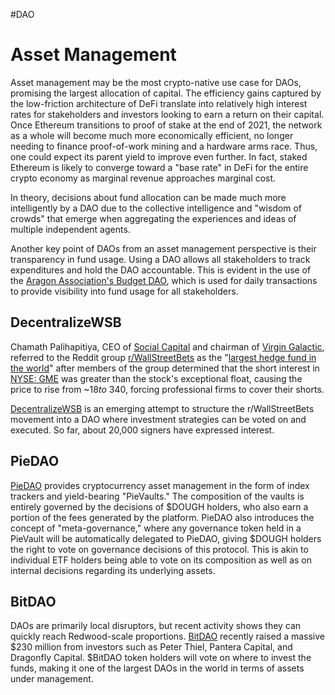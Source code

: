 #DAO 
# **Asset Management**

Asset management may be the most crypto-native use case for DAOs, promising the largest allocation of capital. The efficiency gains captured by the low-friction architecture of DeFi translate into relatively high interest rates for stakeholders and investors looking to earn a return on their capital. Once Ethereum transitions to proof of stake at the end of 2021, the network as a whole will become much more economically efficient, no longer needing to finance proof-of-work mining and a hardware arms race. Thus, one could expect its parent yield to improve even further. In fact, staked Ethereum is likely to converge toward a "base rate" in DeFi for the entire crypto economy as marginal revenue approaches marginal cost.

In theory, decisions about fund allocation can be made much more intelligently by a DAO due to the collective intelligence and "wisdom of crowds" that emerge when aggregating the experiences and ideas of multiple independent agents.

Another key point of DAOs from an asset management perspective is their transparency in fund usage. Using a DAO allows all stakeholders to track expenditures and hold the DAO accountable. This is evident in the use of the [Aragon Association's Budget DAO](https://client.aragon.org/#/budget/0xcec16a4046dd2d1dd0b57019609e86d5d49b655d/), which is used for daily transactions to provide visibility into fund usage for all stakeholders.

## **DecentralizeWSB**

Chamath Palihapitiya, CEO of [Social Capital](https://www.socialcapital.com/) and chairman of [Virgin Galactic](https://www.virgingalactic.com/), referred to the Reddit group [r/WallStreetBets](https://www.reddit.com/r/wallstreetbets/) as the "[largest hedge fund in the world](https://twitter.com/chamath/status/1355580731980869637)" after members of the group determined that the short interest in [NYSE: GME](https://www.nyse.com/quote/XNYS:GME) was greater than the stock's exceptional float, causing the price to rise from ~$18 to ~$340, forcing professional firms to cover their shorts.

[DecentralizeWSB](https://www.decentralizewsb.com) is an emerging attempt to structure the r/WallStreetBets movement into a DAO where investment strategies can be voted on and executed. So far, about 20,000 signers have expressed interest.

## **PieDAO**

[PieDAO](https://www.piedao.org/) provides cryptocurrency asset management in the form of index trackers and yield-bearing "PieVaults." The composition of the vaults is entirely governed by the decisions of $DOUGH holders, who also earn a portion of the fees generated by the platform. PieDAO also introduces the concept of "meta-governance," where any governance token held in a PieVault will be automatically delegated to PieDAO, giving $DOUGH holders the right to vote on governance decisions of this protocol. This is akin to individual ETF holders being able to vote on its composition as well as on internal decisions regarding its underlying assets.

## **BitDAO**

DAOs are primarily local disruptors, but recent activity shows they can quickly reach Redwood-scale proportions. [BitDAO](https://www.bitdao.io/) recently raised a massive $230 million from investors such as Peter Thiel, Pantera Capital, and Dragonfly Capital. $BitDAO token holders will vote on where to invest the funds, making it one of the largest DAOs in the world in terms of assets under management.